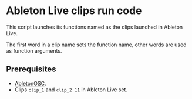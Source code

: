 # Ableton Live clips run code

This script launches its functions named as the clips launched in Ableton Live.

The first word in a clip name sets the function name, other words are used as function arguments.


## Prerequisites

- [AbletonOSC](https://github.com/ideoforms/AbletonOSC).
- Clips `clip_1` and `clip_2 11` in Ableton Live set.
